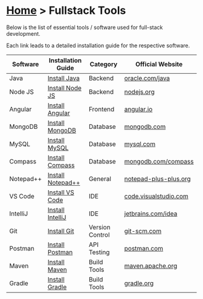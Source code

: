 # [Home](../) > Fullstack Tools

Below is the list of essential tools / software used for full-stack development.

Each link leads to a detailed installation guide for the respective software.

| Software         | Installation Guide | Category | Official Website |
|-----------------|-------------------|----------|------------------|
| Java    | [Install Java](./java) | Backend | [oracle.com/java](https://www.oracle.com/java/) |
| Node JS | [Install Node JS](./nodejs) | Backend | [nodejs.org](https://nodejs.org/) |
| Angular | [Install Angular](./angular) | Frontend | [angular.io](https://angular.io/) |
| MongoDB | [Install MongoDB](./mongodb) | Database | [mongodb.com](https://www.mongodb.com/) |
| MySQL   | [Install MySQL](./mysql) | Database | [mysql.com](https://www.mysql.com/) |
| Compass | [Install Compass](./compass) | Database | [mongodb.com/compass](https://www.mongodb.com/products/compass) |
| Notepad++ | [Install Notepad++](./notepadpp) | General | [notepad-plus-plus.org](https://notepad-plus-plus.org/) |
| VS Code | [Install VS Code](./vscode) | IDE | [code.visualstudio.com](https://code.visualstudio.com/) |
| IntelliJ | [Install IntelliJ](./intellij) | IDE | [jetbrains.com/idea](https://www.jetbrains.com/idea/) |
| Git     | [Install Git](./git) | Version Control | [git-scm.com](https://git-scm.com/) |
| Postman | [Install Postman](./postman) | API Testing | [postman.com](https://www.postman.com/) |
| Maven   | [Install Maven](./maven) | Build Tools | [maven.apache.org](https://maven.apache.org/) |
| Gradle  | [Install Gradle](./gradle) | Build Tools | [gradle.org](https://gradle.org/) |
